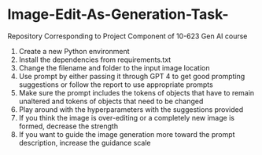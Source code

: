 # Image-Edit-As-Generation-Task-
Repository Corresponding to Project Component of 10-623 Gen AI course

1. Create a new Python environment
2. Install the dependencies from requirements.txt
3. Change the filename and folder to the input image location
4. Use prompt by either passing it through GPT 4 to get good prompting suggestions or follow the report to use appropriate prompts
5. Make sure the prompt includes the tokens of objects that have to remain unaltered and tokens of objects that need to be changed
6. Play around with the hyperparameters with the suggestions provided
7. If you think the image is over-editing or a completely new image is formed, decrease the strength
8. If you want to guide the image generation more toward the prompt description, increase the guidance scale
